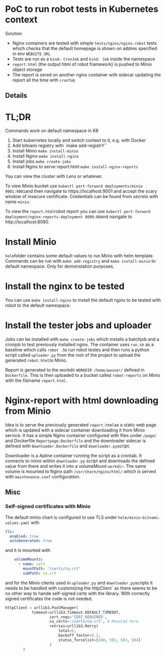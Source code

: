 # PoC to run robot tests in Kubernetes context

Solution
- Nginx containers are tested with simple `tests/nginx/nginx.robot` tests which checks that the default homepage is shown on addres specified in env `WEBSITE_URL`
- Tests are run as a `kind: CronJob` and `kind: Job` inside the namespace
- `report.html` (the output html of robot framework) is pushed to Minio object storage
- The report is sered on another nginx container with sidecar updating the report all the time with `cronTab`


## Details

# TL;DR

Commands work on default namespace in K8

1. Start kubernetes locally and switch context to it, e.g. with Docker
2. Add bitnami registry with `make add-registrY``
3. Install Minio `make install-minio`
4. Install Nginx `make install-nginx`
5. Install jobs `make create-jobs`
6. Install Nginx to serve report.html `make install-nginx-reports`

You can view the cluster with Lens or whatever. 

To view Minio bucket use `kubectl port-forward deployments/minio 9001:9001`and then navigate to https://localhost:9001 and accept the scary window of insecure certificate. Credentials can be found from secrets with name `minio`.

To view the `report.html`robot report you can use `kubectl port-forward deployment/nginx-reports-deployment 8080:80`and navigate to http://localhost:8080. 


# Install Minio

`helm`folder contains some default values to run Minio with helm template. Commands can be run with `make add-registry` and 
`make install-minio` to default namespace. Only for demonstation purposes.

# Install the nginx to be tested

You can use `make install-nginx` to install the default nginx to be tested with robot to the default namespace.

# Install the tester jobs and uploader

Jobs can be installed with `make create-jobs` which installs a batchjob and a cronjob to test previously installed nginx. The container uses `run.sh` as a baseline which calls `robot .`to run robot testes and then runs a python script called `uploader.py` from the root of the project to upload the generated `robot.html`to Minio.

Report is generated to the workdir `WORKDIR /home/pwuser/` defined in `Dockerfile`. This is then uploaded to a bucket called 
`robot-reports` on Minio with the filename `report.html`.

# Nginx-report with html downloading from Minio

Idea is to serve the previously generated `report.html`as a static web page which is updated with a sidecar container downloading it from Minio service. It has a simple Nginx container configured with files under `/page/` and Dockerfile `Reportpage.Dockerfile` and the downloader sidecar is defined with `Downloader.Dockerfile` and `downloader.py`script. 

Downloader is a Apline container running the script as a crontab. It connects to minio within `downloader.py` script and downloads the defined value from there and writes it into a volumeMount `workdir`. The same volume is mounted to Nginx path `/usr/share/nginx/html/` which is served with `maintenance.conf` configuration.

## Misc

### Self-signed certificates with Minio

The default minio chart is configured to use TLS under `helm/minio-bitnami-values.yaml` with

```yaml
tls:
  enabled: true
  autoGenerated: true
```

and it is mounted with 

```yaml
    volumeMounts:
      - name: cert
        mountPath: "/certs/ca.crt"
        subPath: ca.crt
``` 

and for the Minio clients used in `uploader.py` and `downloader.py`scripts it needs to be handled with customizing the httpClient` as there seems to be no other way to hande self-signed certs with the library. With correctly signed certificates the code is not needed. 

```py
httpClient = urllib3.PoolManager(
            timeout=urllib3.Timeout.DEFAULT_TIMEOUT,
                    cert_reqs='CERT_REQUIRED',
                    ca_certs='/certs/ca.crt', # Mounted here
                    retries=urllib3.Retry(
                        total=5,
                        backoff_factor=0.2,
                        status_forcelist=[500, 502, 503, 504]
                    )
        )
```